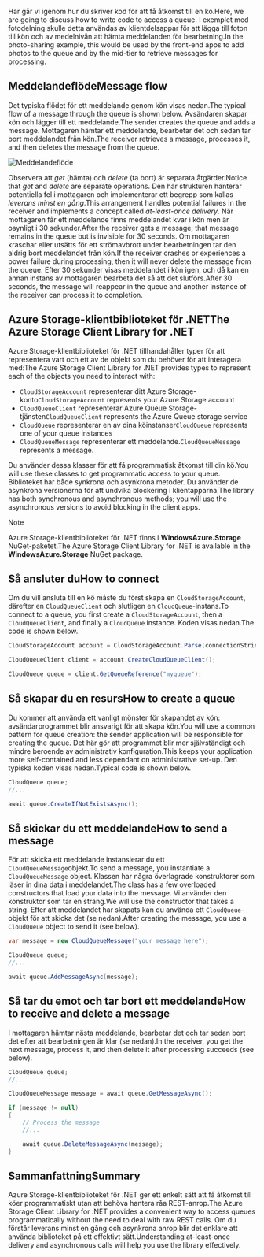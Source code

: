 <span data-ttu-id="67b41-101">Här går vi igenom hur du skriver kod för att få åtkomst till en kö.</span><span class="sxs-lookup"><span data-stu-id="67b41-101">Here, we are going to discuss how to write code to access a queue.</span></span> <span data-ttu-id="67b41-102">I exemplet med fotodelning skulle detta användas av klientdelsappar för att lägga till foton till kön och av medelnivån att hämta meddelanden för bearbetning.</span><span class="sxs-lookup"><span data-stu-id="67b41-102">In the photo-sharing example, this would be used by the front-end apps to add photos to the queue and by the mid-tier to retrieve messages for processing.</span></span>

## <a name="message-flow"></a><span data-ttu-id="67b41-103">Meddelandeflöde</span><span class="sxs-lookup"><span data-stu-id="67b41-103">Message flow</span></span>

<span data-ttu-id="67b41-104">Det typiska flödet för ett meddelande genom kön visas nedan.</span><span class="sxs-lookup"><span data-stu-id="67b41-104">The typical flow of a message through the queue is shown below.</span></span> <span data-ttu-id="67b41-105">Avsändaren skapar kön och lägger till ett meddelande.</span><span class="sxs-lookup"><span data-stu-id="67b41-105">The sender creates the queue and adds a message.</span></span> <span data-ttu-id="67b41-106">Mottagaren hämtar ett meddelande, bearbetar det och sedan tar bort meddelandet från kön.</span><span class="sxs-lookup"><span data-stu-id="67b41-106">The receiver retrieves a message, processes it, and then deletes the message from the queue.</span></span>

![Meddelandeflöde](../media-draft/6-message-flow.png)

<span data-ttu-id="67b41-108">Observera att _get_ (hämta) och _delete_ (ta bort) är separata åtgärder.</span><span class="sxs-lookup"><span data-stu-id="67b41-108">Notice that _get_ and _delete_ are separate operations.</span></span> <span data-ttu-id="67b41-109">Den här strukturen hanterar potentiella fel i mottagaren och implementerar ett begrepp som kallas _leverans minst en gång_.</span><span class="sxs-lookup"><span data-stu-id="67b41-109">This arrangement handles potential failures in the receiver and implements a concept called _at-least-once delivery_.</span></span> <span data-ttu-id="67b41-110">När mottagaren får ett meddelande finns meddelandet kvar i kön men är osynligt i 30 sekunder.</span><span class="sxs-lookup"><span data-stu-id="67b41-110">After the receiver gets a message, that message remains in the queue but is invisible for 30 seconds.</span></span> <span data-ttu-id="67b41-111">Om mottagaren kraschar eller utsätts för ett strömavbrott under bearbetningen tar den aldrig bort meddelandet från kön.</span><span class="sxs-lookup"><span data-stu-id="67b41-111">If the receiver crashes or experiences a power failure during processing, then it will never delete the message from the queue.</span></span> <span data-ttu-id="67b41-112">Efter 30 sekunder visas meddelandet i kön igen, och då kan en annan instans av mottagaren bearbeta det så att det slutförs.</span><span class="sxs-lookup"><span data-stu-id="67b41-112">After 30 seconds, the message will reappear in the queue and another instance of the receiver can process it to completion.</span></span>

## <a name="the-azure-storage-client-library-for-net"></a><span data-ttu-id="67b41-113">Azure Storage-klientbiblioteket för .NET</span><span class="sxs-lookup"><span data-stu-id="67b41-113">The Azure Storage Client Library for .NET</span></span>

<span data-ttu-id="67b41-114">Azure Storage-klientbiblioteket för .NET tillhandahåller typer för att representera vart och ett av de objekt som du behöver för att interagera med:</span><span class="sxs-lookup"><span data-stu-id="67b41-114">The Azure Storage Client Library for .NET provides types to represent each of the objects you need to interact with:</span></span>

- <span data-ttu-id="67b41-115">`CloudStorageAccount` representerar ditt Azure Storage-konto</span><span class="sxs-lookup"><span data-stu-id="67b41-115">`CloudStorageAccount` represents your Azure Storage account</span></span>
- <span data-ttu-id="67b41-116">`CloudQueueClient` representerar Azure Queue Storage-tjänsten</span><span class="sxs-lookup"><span data-stu-id="67b41-116">`CloudQueueClient` represents the Azure Queue storage service</span></span>
- <span data-ttu-id="67b41-117">`CloudQueue` representerar en av dina köinstanser</span><span class="sxs-lookup"><span data-stu-id="67b41-117">`CloudQueue` represents one of your queue instances</span></span>
- <span data-ttu-id="67b41-118">`CloudQueueMessage` representerar ett meddelande.</span><span class="sxs-lookup"><span data-stu-id="67b41-118">`CloudQueueMessage` represents a message.</span></span>

<span data-ttu-id="67b41-119">Du använder dessa klasser för att få programmatisk åtkomst till din kö.</span><span class="sxs-lookup"><span data-stu-id="67b41-119">You will use these classes to get programmatic access to your queue.</span></span> <span data-ttu-id="67b41-120">Biblioteket har både synkrona och asynkrona metoder. Du använder de asynkrona versionerna för att undvika blockering i klientapparna.</span><span class="sxs-lookup"><span data-stu-id="67b41-120">The library has both synchronous and asynchronous methods; you will use the asynchronous versions to avoid blocking in the client apps.</span></span>

> [!NOTE]
> <span data-ttu-id="67b41-121">Azure Storage-klientbiblioteket för .NET finns i **WindowsAzure.Storage** NuGet-paketet.</span><span class="sxs-lookup"><span data-stu-id="67b41-121">The Azure Storage Client Library for .NET is available in the **WindowsAzure.Storage** NuGet package.</span></span>

## <a name="how-to-connect"></a><span data-ttu-id="67b41-122">Så ansluter du</span><span class="sxs-lookup"><span data-stu-id="67b41-122">How to connect</span></span>

<span data-ttu-id="67b41-123">Om du vill ansluta till en kö måste du först skapa en `CloudStorageAccount`, därefter en `CloudQueueClient` och slutligen en `CloudQueue`-instans.</span><span class="sxs-lookup"><span data-stu-id="67b41-123">To connect to a queue, you first create a `CloudStorageAccount`, then a `CloudQueueClient`, and finally a `CloudQueue` instance.</span></span> <span data-ttu-id="67b41-124">Koden visas nedan.</span><span class="sxs-lookup"><span data-stu-id="67b41-124">The code is shown below.</span></span>

```C#
CloudStorageAccount account = CloudStorageAccount.Parse(connectionString);

CloudQueueClient client = account.CreateCloudQueueClient();

CloudQueue queue = client.GetQueueReference("myqueue");
```

## <a name="how-to-create-a-queue"></a><span data-ttu-id="67b41-125">Så skapar du en resurs</span><span class="sxs-lookup"><span data-stu-id="67b41-125">How to create a queue</span></span>

<span data-ttu-id="67b41-126">Du kommer att använda ett vanligt mönster för skapandet av kön: avsändarprogrammet blir ansvarigt för att skapa kön.</span><span class="sxs-lookup"><span data-stu-id="67b41-126">You will use a common pattern for queue creation: the sender application will be responsible for creating the queue.</span></span> <span data-ttu-id="67b41-127">Det här gör att programmet blir mer självständigt och mindre beroende av administrativ konfiguration.</span><span class="sxs-lookup"><span data-stu-id="67b41-127">This keeps your application more self-contained and less dependant on administrative set-up.</span></span> <span data-ttu-id="67b41-128">Den typiska koden visas nedan.</span><span class="sxs-lookup"><span data-stu-id="67b41-128">Typical code is shown below.</span></span>

```C#
CloudQueue queue;
//...

await queue.CreateIfNotExistsAsync();
```

## <a name="how-to-send-a-message"></a><span data-ttu-id="67b41-129">Så skickar du ett meddelande</span><span class="sxs-lookup"><span data-stu-id="67b41-129">How to send a message</span></span>

<span data-ttu-id="67b41-130">För att skicka ett meddelande instansierar du ett `CloudQueueMessage`objekt.</span><span class="sxs-lookup"><span data-stu-id="67b41-130">To send a message, you instantiate a `CloudQueueMessage` object.</span></span> <span data-ttu-id="67b41-131">Klassen har några överlagrade konstruktorer som läser in dina data i meddelandet.</span><span class="sxs-lookup"><span data-stu-id="67b41-131">The class has a few overloaded constructors that load your data into the message.</span></span> <span data-ttu-id="67b41-132">Vi använder den konstruktor som tar en sträng.</span><span class="sxs-lookup"><span data-stu-id="67b41-132">We will use the constructor that takes a string.</span></span> <span data-ttu-id="67b41-133">Efter att meddelandet har skapats kan du använda ett `CloudQueue`-objekt för att skicka det (se nedan).</span><span class="sxs-lookup"><span data-stu-id="67b41-133">After creating the message, you use a `CloudQueue` object to send it (see below).</span></span>

```C#
var message = new CloudQueueMessage("your message here");

CloudQueue queue;
//...

await queue.AddMessageAsync(message);
```

## <a name="how-to-receive-and-delete-a-message"></a><span data-ttu-id="67b41-134">Så tar du emot och tar bort ett meddelande</span><span class="sxs-lookup"><span data-stu-id="67b41-134">How to receive and delete a message</span></span>

<span data-ttu-id="67b41-135">I mottagaren hämtar nästa meddelande, bearbetar det och tar sedan bort det efter att bearbetningen är klar (se nedan).</span><span class="sxs-lookup"><span data-stu-id="67b41-135">In the receiver, you get the next message, process it, and then delete it after processing succeeds (see below).</span></span>

```C#
CloudQueue queue;
//...

CloudQueueMessage message = await queue.GetMessageAsync();

if (message != null)
{
    // Process the message
    //...

    await queue.DeleteMessageAsync(message);
}
```

## <a name="summary"></a><span data-ttu-id="67b41-136">Sammanfattning</span><span class="sxs-lookup"><span data-stu-id="67b41-136">Summary</span></span>

<span data-ttu-id="67b41-137">Azure Storage-klientbiblioteket för .NET ger ett enkelt sätt att få åtkomst till köer programmatiskt utan att behöva hantera råa REST-anrop.</span><span class="sxs-lookup"><span data-stu-id="67b41-137">The Azure Storage Client Library for .NET provides a convenient way to access queues programmatically without the need to deal with raw REST calls.</span></span> <span data-ttu-id="67b41-138">Om du förstår leverans minst en gång och asynkrona anrop blir det enklare att använda biblioteket på ett effektivt sätt.</span><span class="sxs-lookup"><span data-stu-id="67b41-138">Understanding at-least-once delivery and asynchronous calls will help you use the library effectively.</span></span>